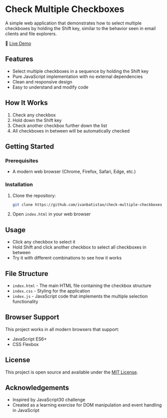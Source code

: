 # Check Multiple Checkboxes

A simple web application that demonstrates how to select multiple checkboxes by holding the Shift key, similar to the behavior seen in email clients and file explorers.

🔗 [Live Demo](https://ivanbatistao.github.io/check-multiple-checkboxes/)

## Features

- Select multiple checkboxes in a sequence by holding the Shift key
- Pure JavaScript implementation with no external dependencies
- Clean and responsive design
- Easy to understand and modify code

## How It Works

1. Check any checkbox
2. Hold down the Shift key
3. Check another checkbox further down the list
4. All checkboxes in between will be automatically checked

## Getting Started

### Prerequisites

- A modern web browser (Chrome, Firefox, Safari, Edge, etc.)

### Installation

1. Clone the repository:
   ```bash
   git clone https://github.com/ivanbatistao/check-multiple-checkboxes.git
   ```
2. Open `index.html` in your web browser

## Usage

- Click any checkbox to select it
- Hold Shift and click another checkbox to select all checkboxes in between
- Try it with different combinations to see how it works

## File Structure

- `index.html` - The main HTML file containing the checkbox structure
- `index.css` - Styling for the application
- `index.js` - JavaScript code that implements the multiple selection functionality

## Browser Support

This project works in all modern browsers that support:
- JavaScript ES6+
- CSS Flexbox

## License

This project is open source and available under the [MIT License](https://mit-license.org/).

## Acknowledgements

- Inspired by JavaScript30 challenge
- Created as a learning exercise for DOM manipulation and event handling in JavaScript
